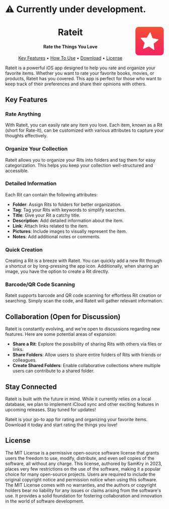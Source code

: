 # ⚠️ Currently under development.

<h1 align="center">
  Rateit
  
<img src="Resources/Icons/AppIcon-Rouded.png" align="right" alt="App Icon" width="90" height="90">
</h1>

<h4 align="center">Rate the Things You Love</h4>

<p align="center">
  <a href="#key-features">Key Features</a> •
  <a href="#how-to-use">How To Use</a> •
  <a href="#download">Download</a> •
  <a href="#license">License</a>
</p>

Rateit is a powerful iOS app designed to help you rate and organize your favorite items. Whether you want to rate your favorite books, movies, or products, Rateit has you covered. This app is perfect for those who want to keep track of their preferences and share their opinions with others.

## Key Features

### Rate Anything
With Rateit, you can easily rate any item you love. Each item, known as a Rit (short for Rate-It), can be customized with various attributes to capture your thoughts effectively.

### Organize Your Collection
Rateit allows you to organize your Rits into folders and tag them for easy categorization. This helps you keep your collection well-structured and accessible.

### Detailed Information
Each Rit can contain the following attributes:

- **Folder**: Assign Rits to folders for better organization.
- **Tag**: Tag your Rits with keywords to simplify searches.
- **Title**: Give your Rit a catchy title.
- **Description**: Add detailed information about the item.
- **Link**: Attach links related to the item.
- **Pictures**: Include images to visually represent the item.
- **Notes**: Add additional notes or comments.

### Quick Creation
Creating a Rit is a breeze with Rateit. You can quickly add a new Rit through a shortcut or by long-pressing the app icon. Additionally, when sharing an image, you have the option to create a Rit directly.

### Barcode/QR Code Scanning
Rateit supports barcode and QR code scanning for effortless Rit creation or searching. Simply scan the code, and Rateit will gather relevant information.

## Collaboration (Open for Discussion)

Rateit is constantly evolving, and we're open to discussions regarding new features. Here are some potential areas of expansion:

- **Share a Rit**: Explore the possibility of sharing Rits with others via files or links.
- **Share Folders**: Allow users to share entire folders of Rits with friends or colleagues.
- **Create Shared Folders**: Enable collaborative collections where multiple users can contribute to a shared folder.

## Stay Connected

Rateit is built with the future in mind. While it currently relies on a local database, we plan to implement iCloud sync and other exciting features in upcoming releases. Stay tuned for updates!

Rateit is your go-to app for rating and organizing your favorite items. Download it today and start rating the things you love!

## License

The MIT License is a permissive open-source software license that grants users the freedom to use, modify, distribute, and even sell copies of the software, all without any charge. This license, authored by SamKry in 2023, places very few restrictions on the use of the software, making it a popular choice for many open-source projects. Users are required to include the original copyright notice and permission notice when using this software. The MIT License comes with no warranties, and the authors or copyright holders bear no liability for any issues or claims arising from the software's use. It provides a solid foundation for fostering collaboration and innovation in the world of software development.